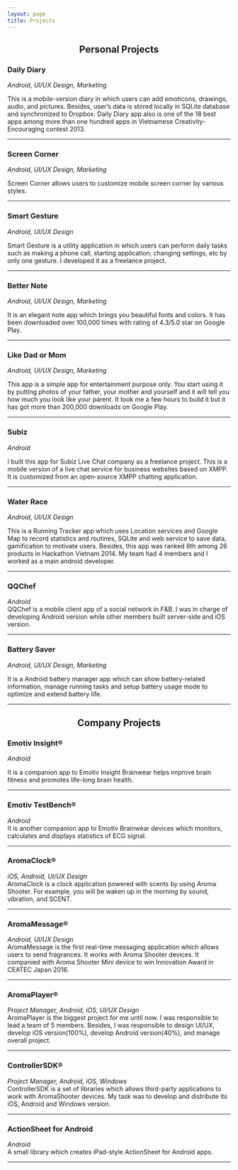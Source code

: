 ```yaml
---
layout: page
title: Projects
---
```

## <center> Personal Projects <center>

### Daily Diary
*Android, UI/UX Design, Marketing*  

This is a mobile-version diary in which users can add emoticons, drawings, audio, and pictures. Besides, user’s data is stored locally in SQLite database and synchronized to Dropbox. Daily Diary app also is one of the 18 best apps among more than one hundred apps in Vietnamese Creativity- Encouraging contest 2013.  

---  
### Screen Corner
*Android, UI/UX Design, Marketing*  

Screen Corner allows users to customize mobile screen corner by various styles.  

---  
### Smart Gesture
*Android, UI/UX Design*  

Smart Gesture is a utility application in which users can perform daily tasks such as making a phone call, starting application, changing settings, etc by only one gesture. I developed it as a freelance project.  

---  
### Better Note
*Android, UI/UX Design, Marketing*  

It is an elegant note app which brings you beautiful fonts and colors.
It has been downloaded over 100,000 times with rating of 4.3/5.0 star on Google Play.  


---  
### Like Dad or Mom  
*Android, UI/UX Design, Marketing*  

This app is a simple app for entertainment purpose only. You start using it by putting photos of your
father, your mother and yourself and it will tell you how much you look like your parent.
It took me a few hours to build it but it has got more than 200,000 downloads on Google Play.  

---  
### Subiz
*Android*  

I built this app for Subiz Live Chat company as a freelance project. This is a mobile version of a live chat service for business websites based on XMPP. It is customized from an open-source XMPP chatting application.  

---  
### Water Race
*Android, UI/UX Design*  

This is a Running Tracker app which uses Location services and Google Map to record statistics and routines, SQLite and web service to save data, gamification to motivate users. Besides, this app was ranked 8th among 26 products in Hackathon Vietnam 2014. My team had 4 members and I worked as a main android developer.  

---  
### QQChef
*Android*  
QQChef is a mobile client app of a social network in F&B. I was in charge of developing Android version while other members built server-side and iOS version.  

---  
### Battery Saver
*Android, UI/UX Design, Marketing*  

It is a Android battery manager app which can show battery-related information, manage running tasks and setup battery usage mode to optimize and extend battery life.  

---

## <center> Company Projects <center>


### Emotiv Insight®
*Android*  

It is a companion app to Emotiv Insight Brainwear helps improve brain fitness and promotes life-long brain health.  

---  
### Emotiv TestBench®
*Android*  
It is another companion app to Emotiv Brainwear devices which monitors, calculates and displays statistics of ECG signal.

---  
### AromaClock®
*iOS, Android, UI/UX Design*  
AromaClock is a clock application powered with scents by using Aroma Shooter. For example, you will be waken up in the morning by sound, vibration, and SCENT.  

---  
### AromaMessage®
*Android, UI/UX Design*  
AromaMessage is the first real-time messaging application which allows users to send fragrances. It works with Aroma Shooter devices. It companied with Aroma Shooter Mini device to win Innovation Award in CEATEC Japan 2016.  

---  
### AromaPlayer®
*Project Manager, Android, iOS, UI/UX Design*  
AromaPlayer is the biggest project for me until now. I was responsible to lead a team of 5 members. Besides, I was responsible to design UI/UX, develop iOS version(100%), develop Android version(40%), and manage overall project.  

---  
### ControllerSDK®
*Project Manager, Android, iOS, Windows*  
ControllerSDK is a set of libraries which allows third-party applications to work with AromaShooter devices. My task was to develop and distribute its iOS, Android and Windows version.  

---  
### ActionSheet for Android
*Android*  
A small library which creates iPad-style ActionSheet for Android apps.  

---
